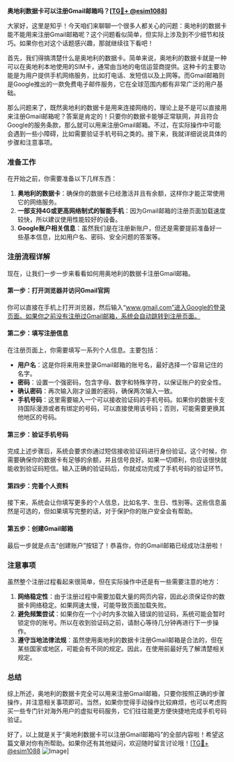 **奥地利数据卡可以注册Gmail邮箱吗？[[TG💪+ @esim1088](https://t.me/s/esim1088)]**

大家好，这里是知乎！今天咱们来聊聊一个很多人都关心的问题：奥地利的数据卡能不能用来注册Gmail邮箱呢？这个问题看似简单，但实际上涉及到不少细节和技巧。如果你也对这个话题感兴趣，那就继续往下看吧！

首先，我们得搞清楚什么是奥地利的数据卡。简单来说，奥地利的数据卡就是一种可以在奥地利本地使用的SIM卡，通常由当地的电信运营商提供。这种卡的主要功能是为用户提供手机网络服务，比如打电话、发短信以及上网等。而Gmail邮箱则是Google推出的一款免费电子邮件服务，它在全球范围内都有非常广泛的用户基础。

那么问题来了，既然奥地利的数据卡是用来连接网络的，理论上是不是可以直接用来注册Gmail邮箱呢？答案是肯定的！只要你的数据卡能够正常联网，并且符合Google的服务条款，那么就可以用来注册Gmail邮箱。不过，在实际操作中可能会遇到一些小障碍，比如需要验证手机号码之类的。接下来，我就详细说说具体的步骤和注意事项。

### 准备工作

在开始之前，你需要准备以下几样东西：

1. **奥地利的数据卡**：确保你的数据卡已经激活并且有余额，这样你才能正常使用它的网络服务。
2. **一部支持4G或更高网络制式的智能手机**：因为Gmail邮箱的注册页面加载速度较快，所以建议使用性能较好的设备。
3. **Google账户相关信息**：虽然我们是在注册新账户，但还是需要提前准备好一些基本信息，比如用户名、密码、安全问题的答案等。

### 注册流程详解

现在，让我们一步一步来看看如何用奥地利的数据卡注册Gmail邮箱。

#### 第一步：打开浏览器并访问Gmail官网

你可以直接在手机上打开浏览器，然后输入“www.gmail.com”进入Google的登录页面。如果你之前没有注册过Gmail邮箱，系统会自动跳转到注册页面。

#### 第二步：填写注册信息

在注册页面上，你需要填写一系列个人信息。主要包括：

- **用户名**：这是你将来用来登录Gmail邮箱的账号名，最好选择一个容易记住的名字。
- **密码**：设置一个强密码，包含字母、数字和特殊字符，以保证账户的安全性。
- **确认密码**：再次输入刚才设置的密码，确保两次输入一致。
- **手机号码**：这里需要输入一个可以接收验证码的手机号码。如果你的数据卡支持国际漫游或者有绑定的号码，可以直接使用该号码；否则，可能需要更换其他地区的号码。

#### 第三步：验证手机号码

完成上述步骤后，系统会要求你通过短信接收验证码进行身份验证。这个时候，你需要确保你的数据卡有足够的余额，并且信号良好。如果一切顺利，你应该很快就能收到验证码短信。输入正确的验证码后，你就成功完成了手机号码的验证环节。

#### 第四步：完善个人资料

接下来，系统会让你填写更多的个人信息，比如名字、生日、性别等。这些信息虽然是可选的，但如果填写完整的话，对于保护你的账户安全会有帮助。

#### 第五步：创建Gmail邮箱

最后一步就是点击“创建账户”按钮了！恭喜你，你的Gmail邮箱已经成功注册啦！

### 注意事项

虽然整个注册过程看起来很简单，但在实际操作中还是有一些需要注意的地方：

1. **网络稳定性**：由于注册过程中需要加载大量的网页内容，因此必须保证你的数据卡网络稳定。如果网速太慢，可能导致页面加载失败。
2. **避免频繁尝试**：如果你在一个小时内多次输入错误的验证码，系统可能会暂时锁定你的账号。所以在收到验证码之前，请耐心等待几分钟再进行下一步操作。
3. **遵守当地法律法规**：虽然使用奥地利的数据卡注册Gmail邮箱是合法的，但在某些国家或地区，可能会有不同的规定。因此，在使用前最好先了解清楚相关规定。

### 总结

综上所述，奥地利的数据卡完全可以用来注册Gmail邮箱，只要你按照正确的步骤操作，并注意相关事项即可。当然，如果你觉得手动操作比较麻烦，也可以考虑购买一些专门针对海外用户的虚拟号码服务，它们往往能更方便快捷地完成手机号码验证。

好了，以上就是关于“奥地利数据卡可以注册Gmail邮箱吗”的全部内容啦！希望这篇文章对你有所帮助。如果你还有其他疑问，欢迎随时留言讨论哦！[[TG💪+ @esim1088](https://t.me/s/esim1088) ![Image](https://i.postimg.cc/4NQfJmqS/Snipaste-2025-05-13-00-14-12.png)]